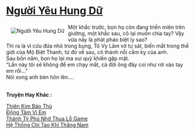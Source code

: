 <a href="https://utruyen.com/nguoi-yeu-hung-du/25311/" title="Người Yêu Hung Dữ"><h1>Người Yêu Hung Dữ</h1></a><div style="display:table"><img align="right" style="float: left; padding: 10px;" src="https://utruyen.com/images/story/200x260/nguoi-yeu-hung-du.jpg" alt="Người Yêu Hung Dữ">Một khắc trước, bọn họ còn đang triền miên trên giường, một khắc sau, cô lại muốn chia tay? Vậy vừa nãy là phát pháo biệt ly sao?<br> Thì ra là vì cứu đứa nhỏ trong bụng, Tô Vy Lâm vờ tự sát, biến mất trong thế giới của Mộ Biệt Thanh, từ đó về sau, cô thành nỗi cấm kỵ của anh.<br> Sau bốn năm, bọn họ lại ma xui quỷ khiến gặp mặt.<br> “Lần này tôi sẽ không để em chạy mất, cả đời ông đây coi như rơi vào tay em rồi...”<br> Nói xong anh bèn hôn lên....</div><p><br><b>Truyện Hay Khác :</b></p><a href="https://utruyen.com/thien-kim-bao-thu/21878/" alt="Thiên Kim Báo Thù">Thiên Kim Báo Thù</a><br/><a href="https://www.pinterest.com/pin/669629038333510964" alt="Động Tâm Vì Em">Động Tâm Vì Em</a><br/><a href="https://github.com/mlquan/truyenhay/tree/master/truyenhay/25378/" alt="Thành Tỷ Phú Nhờ Thua Lỗ Game">Thành Tỷ Phú Nhờ Thua Lỗ Game</a><br/><a href="https://github.com/quanluxury/dammy/tree/master/truyenhay/18926/" alt="Hệ Thống Chi Tao Khí Thẳng Nam">Hệ Thống Chi Tao Khí Thẳng Nam</a><br/>